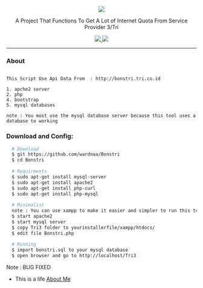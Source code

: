 <p align="center">
  <img src="https://img.ponselgue.com/2018/10/BONSTRIASLI-1.png">
  <p align="center">A Project That Functions To Get A Lot of 
Internet Quota From Service Provider 3/Tri  </p>

  <p align="center">
    <a href="https://twitter.com/AWardanaaa">
      <img src="https://img.shields.io/twitter/url?url=https%3A%2F%2Ftwitter.com%2FAWardanaaa">
    </a>
    <a href="https://github.com/wardnaa/InfCorn">
      <img src="https://img.shields.io/badge/version-1.0-blue.svg">
    </a>
  </p>
</p>

---


### About
```

This Script Use Api Data From  : http://bonstri.tri.co.id

1. apche2 server
2. php
4. bootstrap
5. mysql databases

note : You must use the mysql database server because this tool uses a database to working
```

### Download and Config:
```bash
  # Download
  $ git https://github.com/wardnaa/Bonstri
  $ cd Bonstri
    
  # Requirments
  $ sudo apt-get install mysql-server
  $ sudo apt-get install apache2
  $ sudo apt-get install php-curl
  $ sudo apt-get install php-mysql
  
  # Minimalist
  note : You can use xampp to make it easier and simpler to run this tool
  $ start apache2 
  $ start mysql server
  $ copy Tri3 folder to yourinstallerfile/xampp/htdocs/
  $ edit file Bonstri.php
  
  # Running
  $ import bonstri.sql to your mysql database
  $ open browser and go to http://localhost/Tri3

```

Note : BUG FIXED
- This is a life [About Me](https://www.instagram.com/wardnaa.a)
